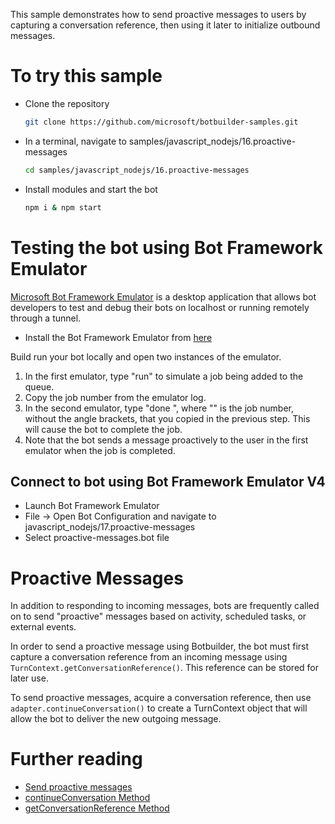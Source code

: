 This sample demonstrates how to send proactive messages to users by
capturing a conversation reference, then using it later to initialize
outbound messages.

# To try this sample
- Clone the repository
    ```bash
    git clone https://github.com/microsoft/botbuilder-samples.git
    ```
- In a terminal, navigate to samples/javascript_nodejs/16.proactive-messages
    ```bash
    cd samples/javascript_nodejs/16.proactive-messages
    ```
- Install modules and start the bot
    ```bash
    npm i & npm start
    ```

# Testing the bot using Bot Framework Emulator
[Microsoft Bot Framework Emulator](https://github.com/microsoft/botframework-emulator) is
a desktop application that allows bot developers to test and debug their bots on localhost
or running remotely through a tunnel.

- Install the Bot Framework Emulator from [here](https://aka.ms/botframework-emulator)

Build run your bot locally and open two instances of the emulator.

1. In the first emulator, type "run" to simulate a job being added to the queue.
1. Copy the job number from the emulator log.
1. In the second emulator, type "done <jobNumber>", where "<jobNumber>" is the job number, without the angle brackets, that you copied in the previous step. This will cause the bot to complete the job.
1. Note that the bot sends a message proactively to the user in the first emulator when the job is completed.

## Connect to bot using Bot Framework Emulator V4
- Launch Bot Framework Emulator
- File -> Open Bot Configuration and navigate to javascript_nodejs/17.proactive-messages
- Select proactive-messages.bot file

# Proactive Messages
In addition to responding to incoming messages, bots are frequently called on to send "proactive" messages
based on activity, scheduled tasks, or external events.

In order to send a proactive message using Botbuilder, the bot must first capture a conversation reference
from an incoming message using `TurnContext.getConversationReference()`. This reference can be stored for
later use.

To send proactive messages, acquire a conversation reference, then use `adapter.continueConversation()` to
create a TurnContext object that will allow the bot to deliver the new outgoing message.


# Further reading
- [Send proactive messages](https://docs.microsoft.com/en-us/azure/bot-service/bot-builder-howto-proactive-message?view=azure-bot-service-4.0&tabs=js)
- [continueConversation Method](https://docs.microsoft.com/en-us/javascript/api/botbuilder/botframeworkadapter#continueconversation)
- [getConversationReference Method](https://docs.microsoft.com/en-us/javascript/api/botbuilder-core/turncontext#getconversationreference)
